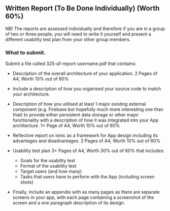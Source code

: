 
## Written Report (To Be Done Individually) (Worth 60%)
NB! The reports are assessed individually and therefore if you are in a group of two or three people, you will need to write it yourself and present a different usability test plan from your other group members.
### What to submit. 
Submit a file called 325-a1-report-username.pdf that contains:
+ Description of the overall architecture of your application. 2 Pages of A4, Worth 10% out of 60%


+ Include a description of how you organised your source code to match your architecture.
+ Description of how you utilised at least 1 major existing external component (e.g. Firebase but hopefully much more interesting one than that) to provide either persistent data storage or other major functionality with a description of how it was integrated into your App architecture. 1+ Page of A4, Worth 10% out of 60%
+ Reflective report on Ionic as a framework for App design including its advantages and disadvantages. 2 Pages of A4, Worth 10% out of 60%
+ Usability test plan 3+ Pages of A4, Worth 30% out of 60% that includes:
    + Goals for the usability test
    + Format of the usability test
    + Target users (and how many)
    + Tasks that users have to perform with the App (including screen shots)
+ Finally, include an appendix with as many pages as there are separate screens in your app, with each page containing a screenshot of the screen and a one paragraph description of its design.


